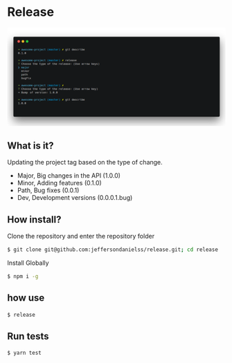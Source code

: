 # Release

<center>
  <img src="preview.png" alt="how use preview">
</center>

## What is it?
Updating the project tag based on the type of change.

- Major, Big changes in the API (1.0.0)
- Minor, Adding features (0.1.0)
- Path, Bug fixes (0.0.1)
- Dev, Development versions (0.0.0.1.bug)

## How install?

Clone the repository and enter the repository folder
```bash
$ git clone git@github.com:jeffersondanielss/release.git; cd release
```

Install Globally
```bash
$ npm i -g
```

## how use

```bash
$ release
```

## Run tests

```bash
$ yarn test
```